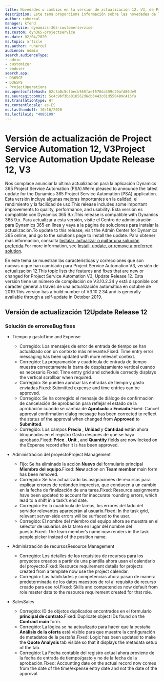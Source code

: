 ```yaml
---
title: Novedades o cambios en la versión de actualización 12, V3, de Project Service Automation
description: Este tema proporciona información sobre las novedades de la versión de actualización 12 de Project Service Automation, V3.
author: ruhercul
manager: kfend
ms.service: dynamics-365-customerservice
ms.custom: dyn365-projectservice
ms.date: 02/04/2020
ms.topic: article
ms.author: ruhercul
audience: Admin
search.audienceType:
- admin
- customizer
- enduser
search.app:
- D365CE
- D365PS
- ProjectOperations
ms.openlocfilehash: 62c3a0c5cfbecb568faef570da309c20afd86de9
ms.sourcegitcommit: 5c4c9bf3ba018562d6cb3443c01d550489c415fa
ms.translationtype: HT
ms.contentlocale: es-ES
ms.lasthandoff: 10/16/2020
ms.locfileid: "4085109"
---
```

# <a name="project-service-automation-update-release-12-v3"></a><span data-ttu-id="fa75c-103">Versión de actualización de Project Service Automation 12, V3</span><span class="sxs-lookup"><span data-stu-id="fa75c-103">Project Service Automation Update Release 12, V3</span></span>
<span data-ttu-id="fa75c-104">Nos complace anunciar la última actualización para la aplicación Dynamics 365 Project Service Automation (PSA).</span><span class="sxs-lookup"><span data-stu-id="fa75c-104">We’re pleased to announce the latest update for the Dynamics 365 Project Service Automation (PSA) application.</span></span> <span data-ttu-id="fa75c-105">Esta versión incluye algunas mejoras importantes en la calidad, el rendimiento y la facilidad de uso.</span><span class="sxs-lookup"><span data-stu-id="fa75c-105">This release includes some important improvements to quality, performance, and usability.</span></span> <span data-ttu-id="fa75c-106">Esta versión es compatible con Dynamics 365 9.x.</span><span class="sxs-lookup"><span data-stu-id="fa75c-106">This release is compatible with Dynamics 365 9.x.</span></span> <span data-ttu-id="fa75c-107">Para actualizar a esta versión, visite el Centro de administración para Dynamics 365 en línea y vaya a la página de soluciones para instalar la actualización.</span><span class="sxs-lookup"><span data-stu-id="fa75c-107">To update to this release, visit the Admin Center for Dynamics 365 online, and go to the solutions page to install the update.</span></span> <span data-ttu-id="fa75c-108">Para obtener más información, consulta [Instalar, actualizar o quitar una solución preferida](https://docs.microsoft.com/power-platform/admin/install-remove-preferred-solution).</span><span class="sxs-lookup"><span data-stu-id="fa75c-108">For more information, see [Install, update, or remove a preferred solution](https://docs.microsoft.com/power-platform/admin/install-remove-preferred-solution).</span></span>

<span data-ttu-id="fa75c-109">En este tema se muestran las características y correcciones que son nuevas o que han cambiado para Project Service Automation V3, versión de actualización 12.</span><span class="sxs-lookup"><span data-stu-id="fa75c-109">This topic lists the features and fixes that are new or changed for Project Service Automation V3, Update Release 12.</span></span> <span data-ttu-id="fa75c-110">Esta versión tiene un número de compilación de V3.10.2.34 y está disponible con carácter general a través de una actualización automática en octubre de 2019.</span><span class="sxs-lookup"><span data-stu-id="fa75c-110">This version has a build number of V3.10.2.34 and is generally available through a self-update in October 2019.</span></span>

## <a name="update-release-12"></a><span data-ttu-id="fa75c-111">Versión de actualización 12</span><span class="sxs-lookup"><span data-stu-id="fa75c-111">Update Release 12</span></span>

### <a name="bug-fixes"></a><span data-ttu-id="fa75c-112">Solución de errores</span><span class="sxs-lookup"><span data-stu-id="fa75c-112">Bug fixes</span></span>

- <span data-ttu-id="fa75c-113">Tiempo y gasto</span><span class="sxs-lookup"><span data-stu-id="fa75c-113">Time and Expense</span></span>

    - <span data-ttu-id="fa75c-114">Corregido: Los mensajes de error de entrada de tiempo se han actualizado con un contexto más relevante.</span><span class="sxs-lookup"><span data-stu-id="fa75c-114">Fixed: Time entry error messaging has been updated with more relevant context.</span></span>
    - <span data-ttu-id="fa75c-115">Corregido: La programación y cuadrícula de entrada de tiempo muestra correctamente la barra de desplazamiento vertical cuando es necesario.</span><span class="sxs-lookup"><span data-stu-id="fa75c-115">Fixed: Time entry grid and schedule correctly displays the vertical scrollbar when required.</span></span>
    - <span data-ttu-id="fa75c-116">Corregido: Se pueden aprobar las entradas de tiempo y gasto enviadas.</span><span class="sxs-lookup"><span data-stu-id="fa75c-116">Fixed: Submitted expense and time entries can be approved.</span></span>
    - <span data-ttu-id="fa75c-117">Corregido: Se ha corregido el mensaje de diálogo de confirmación de cancelación de aprobación para reflejar el estado de la aprobación cuando se cambia de **Aprobado** a **Enviado**.</span><span class="sxs-lookup"><span data-stu-id="fa75c-117">Fixed: Cancel approval confirmation dialog message has been corrected to reflect the status of the approval when changed from **Approved** to **Submitted**.</span></span>
    - <span data-ttu-id="fa75c-118">Corregido: Los campos **Precio** , **Unidad** y **Cantidad** están ahora bloqueados en el registro Gasto después de que se haya aprobado.</span><span class="sxs-lookup"><span data-stu-id="fa75c-118">Fixed: **Price** , **Unit** , and **Quantity** fields are now locked on the Expense record after it is has been approved.</span></span>

- <span data-ttu-id="fa75c-119">Administración del proyecto</span><span class="sxs-lookup"><span data-stu-id="fa75c-119">Project Management</span></span>

    - <span data-ttu-id="fa75c-120">Fijo: Se ha eliminado la acción **Nuevo** del formulario principal **Miembro del equipo**.</span><span class="sxs-lookup"><span data-stu-id="fa75c-120">Fixed: **New** action on **Team member** main form has been removed.</span></span>
    - <span data-ttu-id="fa75c-121">Corregido: Se han actualizado las asignaciones de recursos para explicar errores de redondeo impreciso, que conducen a un cambio en la fecha de finalización de una tarea.</span><span class="sxs-lookup"><span data-stu-id="fa75c-121">Fixed: Resource assignments have been updated to account for inaccurate rounding errors, which lead to a shift in a task’s end date.</span></span>
    - <span data-ttu-id="fa75c-122">Corregido: En la cuadrícula de tareas, los errores del lado del servidor relevantes aparecerán al usuario.</span><span class="sxs-lookup"><span data-stu-id="fa75c-122">Fixed: In the task grid, relevant server-side errors will be surfaced to the user.</span></span>
    - <span data-ttu-id="fa75c-123">Corregido: El nombre del miembro del equipo ahora se muestra en el selector de usuarios de la tarea en lugar del nombre del puesto.</span><span class="sxs-lookup"><span data-stu-id="fa75c-123">Fixed: The team member’s name now renders in the task people picker instead of the position name.</span></span>

- <span data-ttu-id="fa75c-124">Administración de recursos</span><span class="sxs-lookup"><span data-stu-id="fa75c-124">Resource Management</span></span>

    - <span data-ttu-id="fa75c-125">Corregido: Los detalles de los requisitos de recursos para los proyectos creados a partir de una plantilla ahora usan el calendario del proyecto.</span><span class="sxs-lookup"><span data-stu-id="fa75c-125">Fixed: Resource requirement details for projects created from a template now use the project calendar.</span></span>
    - <span data-ttu-id="fa75c-126">Corregido: Las habilidades y competencias ahora pasan de manera predeterminada de los datos maestros de rol al requisito de recurso creado para ese rol.</span><span class="sxs-lookup"><span data-stu-id="fa75c-126">Fixed: Skills and competencies now default from role master data to the resource requirement created for that role.</span></span>

- <span data-ttu-id="fa75c-127">Sales</span><span class="sxs-lookup"><span data-stu-id="fa75c-127">Sales</span></span>

    - <span data-ttu-id="fa75c-128">Corregido: ID de objetos duplicados encontrados en el formulario **principal de contrato**.</span><span class="sxs-lookup"><span data-stu-id="fa75c-128">Fixed: Duplicate object IDs found on the **Contract main** form.</span></span>
    - <span data-ttu-id="fa75c-129">Corregido: La lógica se ha actualizado para hacer que la pestaña **Análisis de la oferta** esté visible para que muestre la configuración de metadatos de la pestaña.</span><span class="sxs-lookup"><span data-stu-id="fa75c-129">Fixed: Logic has been updated to make the **Quote Analysis** tab visible so that it displays the metadata setup of the tab.</span></span>
    - <span data-ttu-id="fa75c-130">Corregido: La Fecha contable del registro actual ahora proviene de la fecha de entrada de tiempo/gasto y no de la fecha de la aprobación.</span><span class="sxs-lookup"><span data-stu-id="fa75c-130">Fixed: Accounting date on the actual record now comes from the date of the time/expense entry date and not the date of the approval.</span></span>
